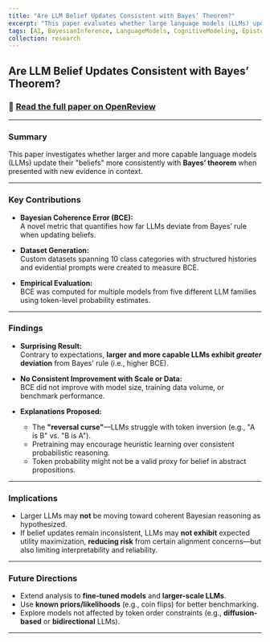 ```yaml
---
title: "Are LLM Belief Updates Consistent with Bayes’ Theorem?"
excerpt: "This paper evaluates whether large language models (LLMs) update their beliefs over propositions in a Bayesian-consistent manner as they scale in size and capability."
tags: [AI, BayesianInference, LanguageModels, CognitiveModeling, Epistemology, MachineLearning]
collection: research
---
```


## Are LLM Belief Updates Consistent with Bayes’ Theorem?

### 🔗 [Read the full paper on OpenReview](https://openreview.net/forum?id=Bki9T98mfr)

---

### Summary

This paper investigates whether larger and more capable language models (LLMs) update their "beliefs" more consistently with **Bayes’ theorem** when presented with new evidence in context.

---

### Key Contributions

- **Bayesian Coherence Error (BCE):**  
  A novel metric that quantifies how far LLMs deviate from Bayes’ rule when updating beliefs.

- **Dataset Generation:**  
  Custom datasets spanning 10 class categories with structured histories and evidential prompts were created to measure BCE.

- **Empirical Evaluation:**  
  BCE was computed for multiple models from five different LLM families using token-level probability estimates.

---

### Findings

- **Surprising Result:**  
  Contrary to expectations, **larger and more capable LLMs exhibit *greater* deviation** from Bayes' rule (i.e., higher BCE).

- **No Consistent Improvement with Scale or Data:**  
  BCE did not improve with model size, training data volume, or benchmark performance.

- **Explanations Proposed:**  
  - The **"reversal curse"**—LLMs struggle with token inversion (e.g., "A is B" vs. "B is A").
  - Pretraining may encourage heuristic learning over consistent probabilistic reasoning.
  - Token probability might not be a valid proxy for belief in abstract propositions.

---

### Implications

- Larger LLMs may **not** be moving toward coherent Bayesian reasoning as hypothesized.
- If belief updates remain inconsistent, LLMs may **not exhibit** expected utility maximization, **reducing risk** from certain alignment concerns—but also limiting interpretability and reliability.

---

### Future Directions

- Extend analysis to **fine-tuned models** and **larger-scale LLMs**.
- Use **known priors/likelihoods** (e.g., coin flips) for better benchmarking.
- Explore models not affected by token order constraints (e.g., **diffusion-based** or **bidirectional** LLMs).

---
